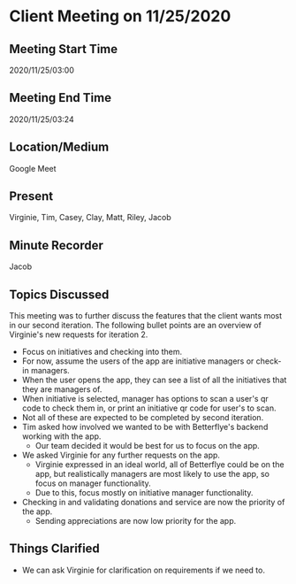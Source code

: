 # Client Meeting on 11/25/2020

## Meeting Start Time

2020/11/25/03:00

## Meeting End Time

2020/11/25/03:24

## Location/Medium

Google Meet

## Present

Virginie, Tim, Casey, Clay, Matt, Riley, Jacob

## Minute Recorder

Jacob

## Topics Discussed

This meeting was to further discuss the features that the client wants most in our second iteration.
The following bullet points are an overview of Virginie's new requests for iteration 2.
- Focus on initiatives and checking into them.
- For now, assume the users of the app are initiative managers or check-in managers.
- When the user opens the app, they can see a list of all the initiatives that they are managers of.
- When initiative is selected, manager has options to scan a user's qr code to check them in, or print an initiative qr code for user's to scan.
- Not all of these are expected to be completed by second iteration.
- Tim asked how involved we wanted to be with Betterflye's backend working with the app.
  - Our team decided it would be best for us to focus on the app.
- We asked Virginie for any further requests on the app.
  - Virginie expressed in an ideal world, all of Betterflye could be on the app, but realistically managers are most likely to use the app, so focus on manager functionality.
  - Due to this, focus mostly on initiative manager functionality.
- Checking in and validating donations and service are now the priority of the app.
  - Sending appreciations are now low priority for the app.

## Things Clarified

- We can ask Virginie for clarification on requirements if we need to.